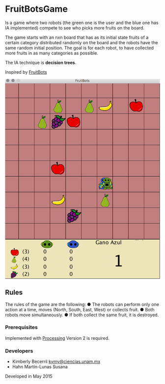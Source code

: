 # FruitBotsGame

Is a game where two robots (the green one is the user and the blue one has IA implemented) compete to see who picks more fruits on the board.

The game starts with an nxn board that has as its initial state fruits of a certain category distributed randomly on the board and the robots have the same random initial position. The goal is for each robot, to have collected more fruits in as many categories as possible.

The IA technique is **decision trees**.

Inspired by [FruitBots](http://fruitbots.org/)

![Game](Imagenes/game.png)

## Rules

The rules of the game are the following:
● The robots can perform only one action at a time, moves (North, South, East, West) or collects
fruit.
● Both robots move simultaneously.
● If both collect the same fruit, it is destroyed.

### Prerequisites

Implemented with [Processing](https://processing.org/)
Version 2 is required.

### Developers
* Kimberly Becerril <kymy@ciencias.unam.mx>
* Hahn Martín-Lunas Susana

Developed in May 2015 

